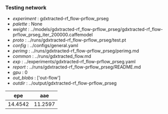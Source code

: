 ### Testing network
- *experiment* : gdxtracted-rf_flow-prflow_prseg
- *palette* : None
- *weight* : ../models/gdxtracted-rf_flow-prflow_prseg/gdxtracted-rf_flow-prflow_prseg_iter_200000.caffemodel
- *proto* : ../runs/gdxtracted-rf_flow-prflow_prseg/test.pt
- *config* : ../configs/general.yaml
- *perimg* : ../runs/gdxtracted-rf_flow-prflow_prseg/perimg.md
- *common* : ../runs/gdxtracted_flow.md
- *exp* : ../experiments/gdxtracted-rf_flow-prflow_prseg.yaml
- *report* : ../runs/gdxtracted-rf_flow-prflow_prseg/README.md
- *gpu* : 0
- *out_blobs* : ['out-flow']
- *outdir* : ../output/gdxtracted-rf_flow-prflow_prseg

epe | aae
--- | ---
14.4542 | 11.2597
